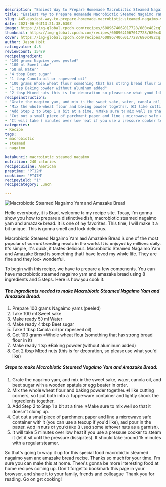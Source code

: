 ```yaml
---
description: "Easiest Way to Prepare Homemade Macrobiotic Steamed Nagaimo Yam and Amazake Bread"
title: "Easiest Way to Prepare Homemade Macrobiotic Steamed Nagaimo Yam and Amazake Bread"
slug: 445-easiest-way-to-prepare-homemade-macrobiotic-steamed-nagaimo-yam-and-amazake-bread
date: 2021-06-04T13:21:38.630Z
image: https://img-global.cpcdn.com/recipes/6089674067017728/680x482cq70/macrobiotic-steamed-nagaimo-yam-and-amazake-bread-recipe-main-photo.jpg
thumbnail: https://img-global.cpcdn.com/recipes/6089674067017728/680x482cq70/macrobiotic-steamed-nagaimo-yam-and-amazake-bread-recipe-main-photo.jpg
cover: https://img-global.cpcdn.com/recipes/6089674067017728/680x482cq70/macrobiotic-steamed-nagaimo-yam-and-amazake-bread-recipe-main-photo.jpg
author: Jason Holt
ratingvalue: 4.5
reviewcount: 15489
recipeingredient:
- "100 grams Nagaimo yams peeled"
- "100 ml Sweet sake"
- "50 ml Water"
- "4 tbsp Beet sugar"
- "1 tbsp Canola oil or rapeseed oil"
- "100 grams Whole wheat flour something that has strong bread flour in it"
- "1 tsp Baking powder without aluminum added"
- "2 tbsp Mixed nuts this is for decoration so please use what youd like"
recipeinstructions:
- "Grate the nagaimo yam, and mix in the sweet sake, water, canola oil, and beet sugar with a wooden spatula or egg beater in order."
- "Mix the whole wheat flour and baking powder together. ※I like cutting corners, so I put both into a Tupperware container and lightly shook the ingredients together."
- "Add Step 2 to Step 1 a bit at a time. ※Make sure to mix well so that it doesn&#39;t clump up."
- "Cut out a small piece of parchment paper and line a microwave safe container with it (you can use a teacup if you&#39;d like), and pour in the batter. Add in nuts of you&#39;d like (I used some leftover nuts as a garnish)."
- "It will take 5 minutes over low heat if you use a pressure cooker to steam it (let it sit until the pressure dissipates). It should take around 15 minutes with a regular steamer."
categories:
- Recipe
tags:
- macrobiotic
- steamed
- nagaimo

katakunci: macrobiotic steamed nagaimo 
nutrition: 240 calories
recipecuisine: American
preptime: "PT12M"
cooktime: "PT47M"
recipeyield: "1"
recipecategory: Lunch

---
```



![Macrobiotic Steamed Nagaimo Yam and Amazake Bread](https://img-global.cpcdn.com/recipes/6089674067017728/680x482cq70/macrobiotic-steamed-nagaimo-yam-and-amazake-bread-recipe-main-photo.jpg)

Hello everybody, it is Brad, welcome to my recipe site. Today, I'm gonna show you how to prepare a distinctive dish, macrobiotic steamed nagaimo yam and amazake bread. It is one of my favorites. This time, I will make it a bit unique. This is gonna smell and look delicious.

Macrobiotic Steamed Nagaimo Yam and Amazake Bread is one of the most popular of current trending meals in the world. It is enjoyed by millions daily. It's simple, it's quick, it tastes delicious. Macrobiotic Steamed Nagaimo Yam and Amazake Bread is something that I have loved my whole life. They are fine and they look wonderful.




To begin with this recipe, we have to prepare a few components. You can have macrobiotic steamed nagaimo yam and amazake bread using 8 ingredients and 5 steps. Here is how you cook it.

<!--inarticleads1-->

##### The ingredients needed to make Macrobiotic Steamed Nagaimo Yam and Amazake Bread:

1. Prepare 100 grams Nagaimo yams (peeled)
1. Take 100 ml Sweet sake
1. Make ready 50 ml Water
1. Make ready 4 tbsp Beet sugar
1. Take 1 tbsp Canola oil (or rapeseed oil)
1. Get 100 grams ※Whole wheat flour (something that has strong bread flour in it)
1. Make ready 1 tsp ※Baking powder (without aluminum added)
1. Get 2 tbsp Mixed nuts (this is for decoration, so please use what you&#39;d like)




<!--inarticleads2-->

##### Steps to make Macrobiotic Steamed Nagaimo Yam and Amazake Bread:

1. Grate the nagaimo yam, and mix in the sweet sake, water, canola oil, and beet sugar with a wooden spatula or egg beater in order.
1. Mix the whole wheat flour and baking powder together. ※I like cutting corners, so I put both into a Tupperware container and lightly shook the ingredients together.
1. Add Step 2 to Step 1 a bit at a time. ※Make sure to mix well so that it doesn&#39;t clump up.
1. Cut out a small piece of parchment paper and line a microwave safe container with it (you can use a teacup if you&#39;d like), and pour in the batter. Add in nuts of you&#39;d like (I used some leftover nuts as a garnish).
1. It will take 5 minutes over low heat if you use a pressure cooker to steam it (let it sit until the pressure dissipates). It should take around 15 minutes with a regular steamer.




So that's going to wrap it up for this special food macrobiotic steamed nagaimo yam and amazake bread recipe. Thanks so much for your time. I'm sure you can make this at home. There's gonna be more interesting food at home recipes coming up. Don't forget to bookmark this page in your browser, and share it to your family, friends and colleague. Thank you for reading. Go on get cooking!
